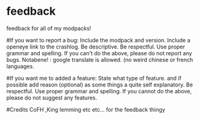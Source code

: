 # feedback
feedback for all of my modpacks!


#If you want to report a bug:
Include the modpack and version.
Include a openeye link to the crashlog.
Be descriptive.
Be respectful.
Use proper grammar and spelling.
If you can't do the above, please do not report any bugs.
Notabene! : google translate is allowed. (no weird chinese or french languages.

#If you want me to added a feature:
State what type of feature.
and if possible add reason (optional) as some things a quite self explanatory.
Be respectful.
Use proper grammar and spelling.
If you cannot do the above, please do not suggest any features.


#Credits
CoFH ,King lemming etc etc... for the feedback thingy
